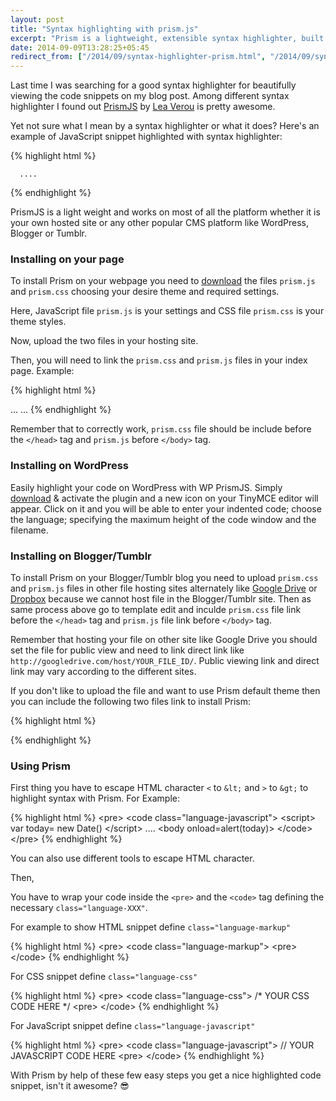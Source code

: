 ```yaml
---
layout: post
title: "Syntax highlighting with prism.js"
excerpt: "Prism is a lightweight, extensible syntax highlighter, built with modern web standards in mind."
date: 2014-09-09T13:28:25+05:45
redirect_from: ["/2014/09/syntax-highlighter-prism.html", "/2014/09/syntax-highlighting-with-prism-js/"]
---
```


Last time I was searching for a good syntax highlighter for beautifully viewing the code snippets on my blog post. Among different syntax highlighter I found out [PrismJS](http://prismjs.com) by [Lea Verou](http://lea.verou.me) is pretty awesome.

Yet not sure what I mean by a syntax highlighter or what it does? Here's an example of JavaScript snippet highlighted with syntax highlighter:

{% highlight html %}
<script language="javascript">
  var today= new Date()
</script>
      ....
<body onload=alert(today)>
{% endhighlight %}

PrismJS is a light weight and works on most of all the platform whether it is your own hosted site or any other popular CMS platform like WordPress, Blogger or Tumblr.

### Installing on your page

To install Prism on your webpage you need to [download](http://prismjs.com/download.html) the files `prism.js` and `prism.css` choosing your desire theme and required settings.

Here, JavaScript file `prism.js` is your settings and CSS file `prism.css` is your theme styles.

Now, upload the two files in your hosting site.

Then, you will need to link the `prism.css` and `prism.js` files in your index page. Example:

{% highlight html %}
<!DOCTYPE html>
<html>
<head>
 ...
    <link href="themes/prism.css" rel="stylesheet" />
</head>
<body>
 ...
    <!-- after all your content -->
    <script src="prism.js"></script>
</body>
</html>
{% endhighlight %}

Remember that to correctly work, `prism.css` file should be include before the `</head>` tag and `prism.js` before `</body>` tag.

### Installing on WordPress

Easily highlight your code on WordPress with WP PrismJS. Simply [download](http://wordpress.org/plugins/wp-prismjs-syntax-highlighter/) & activate the plugin and a new icon on your TinyMCE editor will appear. Click on it and you will be able to enter your indented code; choose the language; specifying the maximum height of the code window and the filename.

### Installing on Blogger/Tumblr

To install Prism on your Blogger/Tumblr blog you need to upload `prism.css` and `prism.js` files in other file hosting sites alternately like [Google Drive](http://drive.google.com/) or [Dropbox](http://www.dropbox.com/) because we cannot host file in the Blogger/Tumblr site. Then as same process above go to template edit and inculde `prism.css` file link before the `</head>` tag and `prism.js` file link before `</body>` tag.

Remember that hosting your file on other site like Google Drive you should set the file for public view and need to link direct link like `http://googledrive.com/host/YOUR_FILE_ID/`. Public viewing link and direct link may vary according to the different sites.

If you don't like to upload the file and want to use Prism default theme then you can include the following two files link to install Prism:

{% highlight html %}
<link href="http://prismjs.com/themes/prism.css" rel="stylesheet" />

<script src="http://prismjs.com/prism.js"></script>
{% endhighlight %}

### Using Prism

First thing you have to escape HTML character `<` to `&lt;` and `>` to `&gt;` to highlight syntax with Prism. For Example:

{% highlight html %}
&lt;pre&gt;
&lt;code class="language-javascript"&gt;
&lt;script&gt;
        var today= new Date()
  &lt;/script&gt;
          ....
  &lt;body onload=alert(today)&gt;
&lt;/code&gt;
&lt;/pre&gt;
{% endhighlight %}

You can also use different tools to escape HTML character.

Then,

You have to wrap your code inside the `<pre>` and the `<code>` tag defining the necessary `class="language-XXX"`.

For example to show HTML snippet define `class="language-markup"`

{% highlight html %}
&lt;pre&gt;
&lt;code class="language-markup"&gt;
    <!-- YOUR HTML CODE HERE -->
&lt;pre&gt;
&lt;/code&gt;
{% endhighlight %}

For CSS snippet define `class="language-css"`

{% highlight html %}
&lt;pre&gt;
&lt;code class="language-css"&gt;
    /* YOUR CSS CODE HERE */
&lt;pre&gt;
&lt;/code&gt;
{% endhighlight %}

For JavaScript snippet define `class="language-javascript"`

{% highlight html %}
&lt;pre&gt;
&lt;code class="language-javascript"&gt;
    // YOUR JAVASCRIPT CODE HERE
&lt;pre&gt;
&lt;/code&gt;
{% endhighlight %}

With Prism by help of these few easy steps you get a nice highlighted code snippet, isn't it awesome? :sunglasses:
